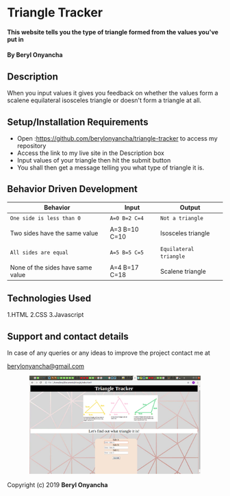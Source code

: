 
# Triangle Tracker
#### This website tells you the type of triangle formed from the values you've put in
#### By **Beryl Onyancha**
## Description
When you input values it gives you feedback on whether the values form a scalene equilateral isosceles triangle or doesn't form a triangle at all.
## Setup/Installation Requirements
* Open :https://github.com/berylonyancha/triangle-tracker to access my repository
* Access the link to my live site in the Description box
* Input values of your triangle then hit the submit button
* You shall then get a message telling you what type of triangle it is.

## Behavior Driven Development
| Behavior                           | Input             | Output                        |
| ---------------------------------- | ----------------- | ----------------------------- |
| `One side is less than 0`          |  `A=0 B=2 C=4`    | `Not a triangle`              |
|                                    |                   |                               |
| Two sides have the same value      |  A=3 B=10 C=10    |  Isosceles triangle           |
|                                    |                   |                               |
| `All sides are equal`              | `A=5 B=5 C=5 `    | `Equilateral triangle`        |
|                                    |                   |                               |
|  None of the sides have same value | A=4  B=17  C=18   | Scalene triangle              | 

## Technologies Used
 1.HTML
 2.CSS
 3.Javascript
## Support and contact details
In case of any queries or any ideas to improve the project contact me at

 berylonyancha@gmail.com
 
<div align="center">
    <img src="/triangle/screenshot.png/" width="400px"</img>
</div>

Copyright (c) 2019 **Beryl Onyancha**
